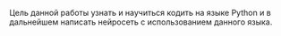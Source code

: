 Цель данной работы узнать и научиться кодить на языке Python и в дальнейшем написать нейросеть с использованием данного языка.

